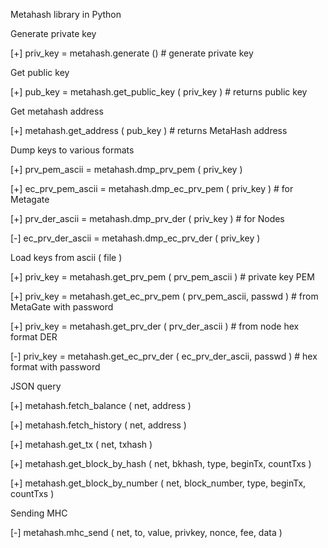 Metahash library in Python

Generate private key

[+]    priv_key = metahash.generate () # generate private key

Get public key

[+]    pub_key = metahash.get_public_key ( priv_key ) # returns public key

Get metahash address

[+]    metahash.get_address ( pub_key ) # returns MetaHash address

Dump keys to various formats

[+]    prv_pem_ascii = metahash.dmp_prv_pem ( priv_key )

[+]    ec_prv_pem_ascii = metahash.dmp_ec_prv_pem ( priv_key ) # for Metagate

[+]    prv_der_ascii = metahash.dmp_prv_der ( priv_key ) # for Nodes

[-]    ec_prv_der_ascii = metahash.dmp_ec_prv_der ( priv_key )

Load keys from ascii ( file )

[+]    priv_key = metahash.get_prv_pem ( prv_pem_ascii ) # private key PEM

[+]    priv_key = metahash.get_ec_prv_pem ( prv_pem_ascii, passwd ) # from MetaGate with password

[+]    priv_key = metahash.get_prv_der ( prv_der_ascii ) # from node hex format DER

[-]    priv_key = metahash.get_ec_prv_der ( ec_prv_der_ascii, passwd ) # hex format with password

JSON query

[+]    metahash.fetch_balance ( net, address )

[+]    metahash.fetch_history ( net, address )

[+]    metahash.get_tx ( net, txhash )

[+]    metahash.get_block_by_hash ( net, bkhash, type, beginTx, countTxs )

[+]    metahash.get_block_by_number ( net, block_number, type, beginTx, countTxs )

Sending MHC

[-]    metahash.mhc_send ( net, to, value, privkey, nonce, fee, data )


